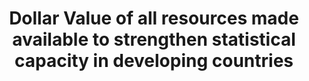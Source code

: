 ---
title: >-
  Dollar  Value  of  all  resources  made  available  to  strengthen  statistical  capacity  in  developing  countries
permalink: /17-19-1/
sdg_goal: 17
layout: indicator
indicator: 17.19.1
indicator_variable: null
graph: null
graph_type_description: null
graph_status_notes: Assigned
variable_description: null
variable_notes: null
un_designated_tier: '1'
un_custodial_agency: 'PARIS21  (Partnering  Agencies:  UNSD,  Regionall  Commissions,  World  Bank)'
target_id: '17.19'
has_metadata: false
goal_meta_link: 'http://unstats.un.org/sdgs/files/metadata-compilation/Metadata-Goal-17.pdf'
goal_meta_link_page: 33
indicator_name: >-
  Dollar  value  of  all  resources  made  available  to  strengthen  statistical  capacity  in  developing  countries
target: >-
  By  2030,  build  on  existing  initiatives  to  develop  measurements  of  progress  on  sustainable  development  that  complement  gross  domestic  product,  and  support  statistical  capacity-building  in  developing  countries.
source_title: null
source_notes: null
published: true  
---